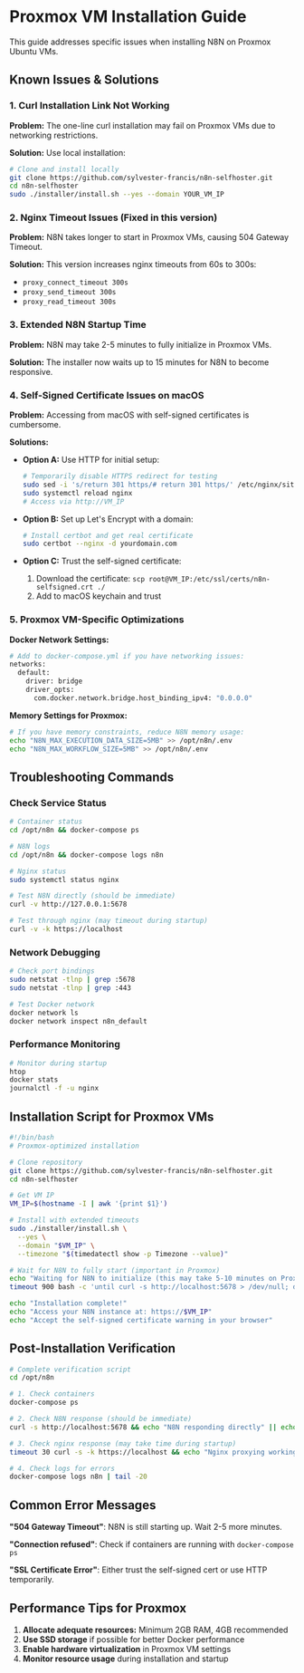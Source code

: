 # Proxmox VM Installation Guide

This guide addresses specific issues when installing N8N on Proxmox Ubuntu VMs.

## Known Issues & Solutions

### 1. Curl Installation Link Not Working

**Problem:** The one-line curl installation may fail on Proxmox VMs due to networking restrictions.

**Solution:** Use local installation:
```bash
# Clone and install locally
git clone https://github.com/sylvester-francis/n8n-selfhoster.git
cd n8n-selfhoster
sudo ./installer/install.sh --yes --domain YOUR_VM_IP
```

### 2. Nginx Timeout Issues (Fixed in this version)

**Problem:** N8N takes longer to start in Proxmox VMs, causing 504 Gateway Timeout.

**Solution:** This version increases nginx timeouts from 60s to 300s:
- `proxy_connect_timeout 300s`
- `proxy_send_timeout 300s` 
- `proxy_read_timeout 300s`

### 3. Extended N8N Startup Time

**Problem:** N8N may take 2-5 minutes to fully initialize in Proxmox VMs.

**Solution:** The installer now waits up to 15 minutes for N8N to become responsive.

### 4. Self-Signed Certificate Issues on macOS

**Problem:** Accessing from macOS with self-signed certificates is cumbersome.

**Solutions:**
- **Option A:** Use HTTP for initial setup:
  ```bash
  # Temporarily disable HTTPS redirect for testing
  sudo sed -i 's/return 301 https/# return 301 https/' /etc/nginx/sites-available/n8n
  sudo systemctl reload nginx
  # Access via http://VM_IP
  ```

- **Option B:** Set up Let's Encrypt with a domain:
  ```bash
  # Install certbot and get real certificate
  sudo certbot --nginx -d yourdomain.com
  ```

- **Option C:** Trust the self-signed certificate:
  1. Download the certificate: `scp root@VM_IP:/etc/ssl/certs/n8n-selfsigned.crt ./`
  2. Add to macOS keychain and trust

### 5. Proxmox VM-Specific Optimizations

**Docker Network Settings:**
```bash
# Add to docker-compose.yml if you have networking issues:
networks:
  default:
    driver: bridge
    driver_opts:
      com.docker.network.bridge.host_binding_ipv4: "0.0.0.0"
```

**Memory Settings for Proxmox:**
```bash
# If you have memory constraints, reduce N8N memory usage:
echo "N8N_MAX_EXECUTION_DATA_SIZE=5MB" >> /opt/n8n/.env
echo "N8N_MAX_WORKFLOW_SIZE=5MB" >> /opt/n8n/.env
```

## Troubleshooting Commands

### Check Service Status
```bash
# Container status
cd /opt/n8n && docker-compose ps

# N8N logs
cd /opt/n8n && docker-compose logs n8n

# Nginx status
sudo systemctl status nginx

# Test N8N directly (should be immediate)
curl -v http://127.0.0.1:5678

# Test through nginx (may timeout during startup)
curl -v -k https://localhost
```

### Network Debugging
```bash
# Check port bindings
sudo netstat -tlnp | grep :5678
sudo netstat -tlnp | grep :443

# Test Docker network
docker network ls
docker network inspect n8n_default
```

### Performance Monitoring
```bash
# Monitor during startup
htop
docker stats
journalctl -f -u nginx
```

## Installation Script for Proxmox VMs

```bash
#!/bin/bash
# Proxmox-optimized installation

# Clone repository
git clone https://github.com/sylvester-francis/n8n-selfhoster.git
cd n8n-selfhoster

# Get VM IP
VM_IP=$(hostname -I | awk '{print $1}')

# Install with extended timeouts
sudo ./installer/install.sh \
  --yes \
  --domain "$VM_IP" \
  --timezone "$(timedatectl show -p Timezone --value)"

# Wait for N8N to fully start (important in Proxmox)
echo "Waiting for N8N to initialize (this may take 5-10 minutes on Proxmox)..."
timeout 900 bash -c 'until curl -s http://localhost:5678 > /dev/null; do sleep 10; done'

echo "Installation complete!"
echo "Access your N8N instance at: https://$VM_IP"
echo "Accept the self-signed certificate warning in your browser"
```

## Post-Installation Verification

```bash
# Complete verification script
cd /opt/n8n

# 1. Check containers
docker-compose ps

# 2. Check N8N response (should be immediate)
curl -s http://localhost:5678 && echo "N8N responding directly" || echo "N8N not responding"

# 3. Check nginx response (may take time during startup)
timeout 30 curl -s -k https://localhost && echo "Nginx proxying working" || echo "Nginx timeout"

# 4. Check logs for errors
docker-compose logs n8n | tail -20
```

## Common Error Messages

**"504 Gateway Timeout"**: N8N is still starting up. Wait 2-5 more minutes.

**"Connection refused"**: Check if containers are running with `docker-compose ps`

**"SSL Certificate Error"**: Either trust the self-signed cert or use HTTP temporarily.

## Performance Tips for Proxmox

1. **Allocate adequate resources:** Minimum 2GB RAM, 4GB recommended
2. **Use SSD storage** if possible for better Docker performance
3. **Enable hardware virtualization** in Proxmox VM settings
4. **Monitor resource usage** during installation and startup